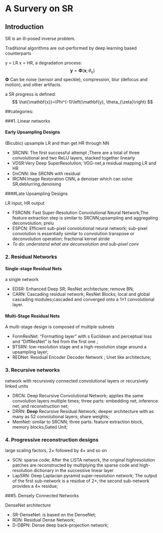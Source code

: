 # A Survery on SR

## Introduction

SR is an ill-posed inverse problem. 

Traditional algorithms are out-performed by deep learning based counterparts

y = LR x = HR, a degradation process:
$$
\mathbf{y}=\mathbf{\Phi}\left(\mathbf{x} ; \theta_{\eta}\right)
$$
$\mathbf{\Phi}$ Can be noise (sensor and speckle), compression, blur (defocus and motion), and other artifacts. 

a SR progress is defined:
$$
\hat{\mathbf{x}}=\Phi^{-1}\left(\mathbf{y}, \theta_{\zeta}\right)
$$

##categories:

###1. Linear networks

#### Early Upsampling Designs

(Bicubic) upsample LR and than get HR through NN

- SRCNN: The first successful attempt ;There are a total of three convolutional and two ReLU layers, stacked together linearly
- VDSR:Very Deep SuperResolution; VGG-net,a residual mapping LR and HR
- DnCNN: like SRCNN with residual
- IRCNN:Image Restoration CNN; a denoiser which can solve SR,deblurring,denoising

####Late Upsampling Designs

LR input, HR output

- FSRCNN: Fast Super-Resolution Convolutional Neural Network;The feature extraction step is similar to SRCNN;upsampling and aggregating deconvolution; prelu
- ESPCN: Efficient sub-pixel convolutional neural network; sub-pixel convolution is essentially similar to convolution transpose or deconvolution operation; fractional kernel stride
- *To do: understand what are deconvolution and sub-pixel conv*

### 2. Residual Networks

#### Single-stage Residual Nets

a single network

- EDSR: Enhanced Deep SR; ResNet architecture; remove BN; 
- CARN: Cascading residual network; ResNet Blocks; local and global cascading modules;cascaded and converged onto a 1×1 convolutional layer.

#### Multi-Stage Residual Nets

A multi-stage design is composed of multiple subnets

- FormResNet: “Formatting layer” with s Euclidean and perceptual loss and “DiffResNet” is fed from the first one ;
- BTSRN: low-resolution stage and a high-resolution stage around a upsampling layer; 
- REDNet: Residual Encoder Decoder Network ; Unet like architecture;  

### 3. Recursive networks

network with recursively connected convolutional layers or recursively linked units

- DRCN: Deep Recursive Convolutional Network; applies the same convolution layers
  multiple times; three parts: embedding net, inference net, and reconstruction net;
- DRRN: **Deep** Recursive Residual Network; deeper architecture with as many as 52 convolutional layers; share weights; 
- MemNet: similar to SRCNN; three parts: feature extraction block, memory blocks,Gated Unit;

### 4. Progressive reconstruction designs

large scaling factors, 2× followed by 4× and so on

- SCN: sparse code; After the LISTA network, the original highresolution patches are reconstructed by multiplying the sparse code and high-resolution dictionary in the successive linear layer
- LapSRN: Deep Laplacian pyramid super-resolution network; The output of the first sub-network is a residue of 2×, the second sub-network provides a 4× residue;

###5. Densely Connected Networks

DenseNet  architecture

- SR-DenseNet: is based on the DenseNet; 
- RDN: Residual Dense Network;
- D-DBPN: Dense deep back-projection network;